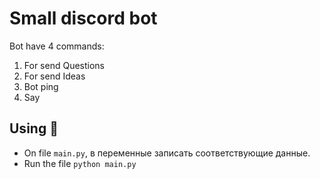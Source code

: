 # Small discord bot

Bot have 4 commands: 
1. For send Questions
2. For send Ideas
3. Bot ping
4. Say 

## Using 🎈
- On file `main.py`, в переменные записать соответствующие данные.
- Run the file `python main.py`
